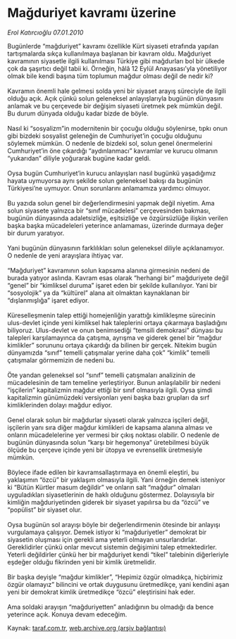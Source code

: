 # Mağduriyet kavramı üzerine

*Erol Katırcıoğlu 07.01.2010*

<div class="yazi">Bugünlerde “mağduriyet” kavramı özellikle Kürt siyaseti etrafında yapılan tartışmalarda sıkça kullanılmaya başlanan bir kavram oldu. Mağduriyet kavramının siyasetle ilgili kullanılması Türkiye gibi mağdurları bol bir ülkede çok da şaşırtıcı değil tabii ki. Örneğin, hâlâ 12 Eylül Anayasası’yla yönetiliyor olmak bile kendi başına tüm toplumun mağdur olması değil de nedir ki? <br/><br/>Kavramın önemli hale gelmesi solda yeni bir siyaset arayış süreciyle de ilgili olduğu açık. Açık çünkü solun geleneksel anlayışlarıyla bugünün dünyasını anlamak ve bu çerçevede bir değişim siyaseti üretmek pek mümkün değil. Bu durum dünyada olduğu kadar bizde de böyle. <br/><br/>Nasıl ki “sosyalizm”in modernitenin bir çocuğu olduğu söylenirse, tıpkı onun gibi bizdeki sosyalist geleneğin de Cumhuriyet’in çocuğu olduğunu söylemek mümkün. O nedenle de bizdeki sol, solun genel önermelerini Cumhuriyet’in öne çıkardığı “aydınlanmacı” kavramlar ve kurucu olmanın “yukarıdan” diliyle yoğurarak bugüne kadar geldi. <br/><br/>Oysa bugün Cumhuriyet’in kurucu anlayışları nasıl bugünkü yaşadığımız hayata uymuyorsa aynı şekilde solun geleneksel bakışı da bugünün Türkiyesi’ne uymuyor. Onun sorunlarını anlamamıza yardımcı olmuyor. <br/><br/>Bu yazıda solun genel bir değerlendirmesini yapmak değil niyetim. Ama solun siyasete yalnızca bir “sınıf mücadelesi” çerçevesinden bakması, bugünün dünyasında adaletsizliğe, eşitsizliğe ve özgürsüzlüğe ilişkin verilen başka başka mücadeleleri yeterince anlamaması, üzerinde durmaya değer bir durum yaratıyor. <br/><br/>Yani bugünün dünyasının farklılıkları solun geleneksel diliyle açıklanamıyor. O nedenle de yeni arayışlara ihtiyaç var. <br/><br/>“Mağduriyet” kavramının solun kapsama alanına girmesinin nedeni de burada yatıyor aslında. Kavram esas olarak “herhangi bir” mağduriyete değil “genel” bir “kimliksel duruma” işaret eden bir şekilde kullanılıyor. Yani bir “sosyolojik” ya da “kültürel” alana ait olmaktan kaynaklanan bir “dışlanmışlığa” işaret ediyor. <br/><br/>Küreselleşmenin talep ettiği homejenliğin yarattığı kimlikleşme sürecinin ulus-devlet içinde yeni kimliksel hak taleplerini ortaya çıkarmaya başladığını biliyoruz. Ulus-devlet ve onun benimsediği “temsili demokrasi” dünyası bu talepleri karşılamayınca da çatışma, ayrışma ve giderek genel bir “mağdur kimlikler” sorununu ortaya çıkardığı da bilinen bir gerçek. Nitekim bugün dünyamızda “sınıf” temelli çatışmalar yerine daha çok” “kimlik” temelli çatışmalar görmemizin de nedeni bu. <br/><br/>Öte yandan geleneksel sol “sınıf” temelli çatışmaları analizinin de mücadelesinin de tam temeline yerleştiriyor. Bunun anlaşılabilir bir nedeni “işçilerin” kapitalizmin mağdur ettiği bir sınıf olmasıyla ilgili. Oysa şimdi kapitalizmin günümüzdeki versiyonları yeni başka bazı grupları da sırf kimliklerinden dolayı mağdur ediyor. <br/><br/>Genel olarak solun bir mağdurlar siyaseti olarak yalnızca işçileri değil, işçilerin yanı sıra diğer mağdur kimlikleri de kapsama alanına alması ve onların mücadelelerine yer vermesi bir çıkış noktası olabilir. O nedenle de bugünün dünyasında solun “karşı bir hegemonya” üretebilmesi büyük ölçüde bu çerçeve içinde yeni bir ütopya ve evrensellik üretmesiyle mümkün. <br/><br/>Böylece ifade edilen bir kavramsallaştırmaya en önemli eleştiri, bu yaklaşımın “özcü” bir yaklaşım olmasıyla ilgili. Yani örneğin demek isteniyor ki “Bütün Kürtler masum değildir” ve onların salt “mağdur” olmaları uyguladıkları siyasetlerinin de haklı olduğunu göstermez. Dolayısıyla bir kimliğin mağduriyetinden giderek bir siyaset yapılırsa bu da “özcü” ve “popülist” bir siyaset olur. <br/><br/>Oysa bugünün sol arayışı böyle bir değerlendirmenin ötesinde bir anlayışı vurgulamaya çalışıyor. Demek istiyor ki “mağduriyetler” demokrat bir siyasetin oluşması için gerekli ama yeterli olmayan unsurlarıdırlar. Gereklidirler çünkü onlar mevcut sistemin değişimini talep etmektedirler. Yeterli değildirler çünkü her bir mağduriyet kendi “tikel” talebinin diğerleriyle eşdeğer olduğu fikrinden yeni bir kimlik üretmelidir. <br/><br/>Bir başka deyişle “mağdur kimlikler”, “Hepimiz özgür olmadıkça, hiçbirimiz özgür olamayız” bilincini ve ortak duygusunu üretmedikçe, yani kendini aşan yeni bir demokrat kimlik üretmedikçe “özcü” eleştirisini hak eder. <br/><br/>Ama soldaki arayışın “mağduriyetten” anladığının bu olmadığı da bence yeterince açık. Konuya devam edeceğim.
              </div>

Kaynak: [taraf.com.tr](http://taraf.com.tr:80/makale/9391.htm), [web.archive.org (arşiv bağlantısı)](http://web.archive.org/web/20100315122421/http://taraf.com.tr:80/makale/9391.htm)
